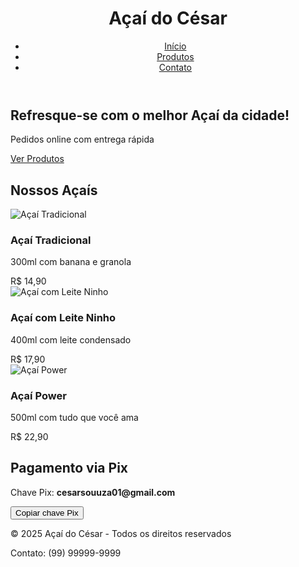 <!DOCTYPE html>
<html lang="pt-br">
<head>
  <meta charset="UTF-8" />
  <meta name="viewport" content="width=device-width, initial-scale=1.0" />
  <title>Açaí do César</title>
  <link rel="stylesheet" href="style.css" />
</head>
<body>
  <header>
    <h1>Açaí do César</h1>
    <nav>
      <ul>
        <li><a href="#">Início</a></li>
        <li><a href="#produtos">Produtos</a></li>
        <li><a href="#contato">Contato</a></li>
      </ul>
    </nav>
  </header>

  <section class="banner">
    <h2>Refresque-se com o melhor Açaí da cidade!</h2>
    <p>Pedidos online com entrega rápida</p>
    <a href="#produtos" class="btn">Ver Produtos</a>
  </section>

  <section id="produtos" class="produtos">
    <h2>Nossos Açaís</h2>
    <div class="card-container">
      <div class="card">
        <img src="https://i.imgur.com/jOeKpWn.png" alt="Açaí Tradicional" />
        <h3>Açaí Tradicional</h3>
        <p>300ml com banana e granola</p>
        <span>R$ 14,90</span>
      </div>
      <div class="card">
        <img src="https://i.imgur.com/fOKT9w7.png" alt="Açaí com Leite Ninho" />
        <h3>Açaí com Leite Ninho</h3>
        <p>400ml com leite condensado</p>
        <span>R$ 17,90</span>
      </div>
      <div class="card">
        <img src="https://i.imgur.com/UQ7RZIM.png" alt="Açaí Power" />
        <h3>Açaí Power</h3>
        <p>500ml com tudo que você ama</p>
        <span>R$ 22,90</span>
      </div>
    </div>
  </section>

  <section class="pix-section">
    <h2>Pagamento via Pix</h2>
    <p>Chave Pix: <strong>cesarsouuza01@gmail.com</strong></p>
    <button onclick="copiarPix()">Copiar chave Pix</button>
    <p id="msg-copiado"></p>
  </section>

  <footer id="contato">
    <p>&copy; 2025 Açaí do César - Todos os direitos reservados</p>
    <p>Contato: (99) 99999-9999</p>
  </footer>

  <script>
    function copiarPix() {
      const chave = "cesarsouuza01@gmail.com";
      navigator.clipboard.writeText(chave).then(() => {
        document.getElementById("msg-copiado").innerText = "Chave Pix copiada!";
      });
    }
  </script>
</body>
</html>



